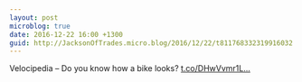 ```yaml
---
layout: post
microblog: true
date: 2016-12-22 16:00 +1300
guid: http://JacksonOfTrades.micro.blog/2016/12/22/t811768332319916032.html
---
```

Velocipedia – Do you know how a bike looks? [t.co/DHwVvmr1L...](https://t.co/DHwVvmr1LZ)
